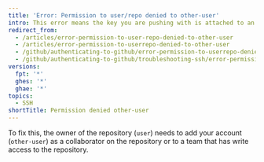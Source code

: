 ```yaml
---
title: 'Error: Permission to user/repo denied to other-user'
intro: This error means the key you are pushing with is attached to an account which does not have access to the repository.
redirect_from:
  - /articles/error-permission-to-user-repo-denied-to-other-user
  - /articles/error-permission-to-userrepo-denied-to-other-user
  - /github/authenticating-to-github/error-permission-to-userrepo-denied-to-other-user
  - /github/authenticating-to-github/troubleshooting-ssh/error-permission-to-userrepo-denied-to-other-user
versions:
  fpt: '*'
  ghes: '*'
  ghae: '*'
topics:
  - SSH
shortTitle: Permission denied other-user
---
```

To fix this, the owner of the repository (`user`) needs to add your account (`other-user`) as a collaborator on the repository or to a team that has write access to the repository.
